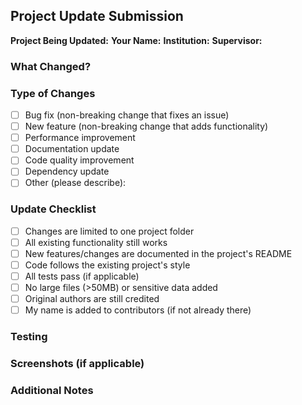 ## Project Update Submission

**Project Being Updated:** <!-- e.g., explorer-ai, resume-evaluator-ai -->
**Your Name:** 
**Institution:** 
**Supervisor:** 

### What Changed?
<!-- Clearly describe what you changed and why -->

### Type of Changes
- [ ] Bug fix (non-breaking change that fixes an issue)
- [ ] New feature (non-breaking change that adds functionality)
- [ ] Performance improvement
- [ ] Documentation update
- [ ] Code quality improvement
- [ ] Dependency update
- [ ] Other (please describe):

### Update Checklist
- [ ] Changes are limited to one project folder
- [ ] All existing functionality still works
- [ ] New features/changes are documented in the project's README
- [ ] Code follows the existing project's style
- [ ] All tests pass (if applicable)
- [ ] No large files (>50MB) or sensitive data added
- [ ] Original authors are still credited
- [ ] My name is added to contributors (if not already there)

### Testing
<!-- How did you test your changes? What commands did you run? -->

### Screenshots (if applicable)
<!-- Add screenshots to show visual changes or new features -->

### Additional Notes
<!-- Any other information reviewers should know -->
<!-- Link any relevant issues or discussions -->